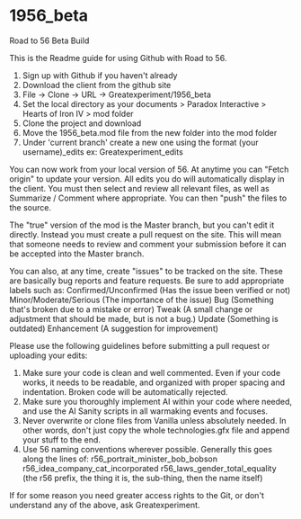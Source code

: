 # 1956_beta
Road to 56 Beta Build

This is the Readme guide for using Github with Road to 56. 

1. Sign up with Github if you haven't already
2. Download the client from the github site
3. File -> Clone -> URL -> Greatexperiment/1956_beta
4. Set the local directory as your documents > Paradox Interactive > Hearts of Iron IV > mod folder
5. Clone the project and download
6. Move the 1956_beta.mod file from the new folder into the mod folder
7. Under 'current branch' create a new one using the format (your username)_edits ex: Greatexperiment_edits


You can now work from your local version of 56. At anytime you can "Fetch origin" to update your version.
All edits you do will automatically display in the client. You must then select and review all relevant files,
as well as Summarize / Comment where appropriate. You can then "push" the files to the source.

The "true" version of the mod is the Master branch, but you can't edit it directly. Instead you must create a pull request on the site.
This will mean that someone needs to review and comment your submission before it can be accepted into the Master branch.

You can also, at any time, create "issues" to be tracked on the site. These are basically bug reports and feature requests. 
Be sure to add appropriate labels such as:
 Confirmed/Unconfirmed (Has the issue been verified or not)
 Minor/Moderate/Serious (The importance of the issue)
 Bug (Something that's broken due to a mistake or error)
 Tweak (A small change or adjustment that should be made, but is not a bug.)
 Update (Something is outdated)
 Enhancement (A suggestion for improvement)
 
Please use the following guidelines before submitting a pull request or uploading your edits:
1. Make sure your code is clean and well commented. Even if your code works, it needs to be readable, and organized with proper spacing and indentation. Broken code will be automatically rejected.
2. Make sure you thoroughly implement AI within your code where needed, and use the AI Sanity scripts in all warmaking events and focuses.
3. Never overwrite or clone files from Vanilla unless absolutely needed. In other words, don't just copy the whole technologies.gfx file and append your stuff to the end.
4. Use 56 naming conventions wherever possible. Generally this goes along the lines of:
r56_portrait_minister_bob_bobson 
r56_idea_company_cat_incorporated 
r56_laws_gender_total_equality
(the r56 prefix, the thing it is, the sub-thing, then the name itself)

If for some reason you need greater access rights to the Git, or don't understand any of the above, ask Greatexperiment.



